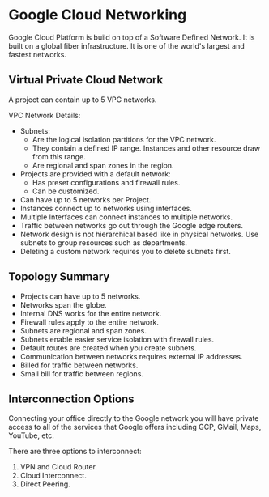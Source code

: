 # Google Cloud Networking

Google Cloud Platform is build on top of a Software Defined Network.
It is built on a global fiber infrastructure. It is one of the world's largest and fastest networks.

## Virtual Private Cloud Network

A project can contain up to 5 VPC networks.

VPC Network Details:

* Subnets:
  * Are the logical isolation partitions for the VPC network.
  * They contain a defined IP range. Instances and other resource draw from this range.
  * Are regional and span zones in the region.
* Projects are provided with a default network:
  * Has preset configurations and firewall rules.
  * Can be customized.
* Can have up to 5 networks per Project.
* Instances connect up to networks using interfaces.
* Multiple Interfaces can connect instances to multiple networks.
* Traffic between networks go out through the Google edge routers.
* Network design is not hierarchical based like in physical networks. Use subnets to group resources such as departments.
* Deleting a custom network requires you to delete subnets first.

## Topology Summary

* Projects can have up to 5 networks.
* Networks span the globe.
* Internal DNS works for the entire network.
* Firewall rules apply to the entire network.
* Subnets are regional and span zones.
* Subnets enable easier service isolation with firewall rules.
* Default routes are created when you create subnets.
* Communication between networks requires external IP addresses.
* Billed for traffic between networks.
* Small bill for traffic between regions.

## Interconnection Options

Connecting your office directly to the Google network you will have private access to all of the services that Google offers including GCP, GMail, Maps, YouTube, etc.

There are three options to interconnect:

1. VPN and Cloud Router.
1. Cloud Interconnect.
1. Direct Peering.
